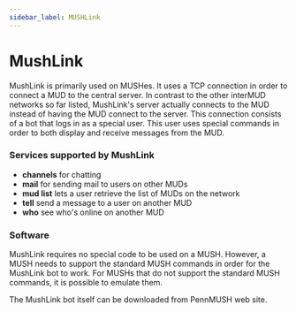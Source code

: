 ```yaml
---
sidebar_label: MUSHLink
---
```

# MushLink

MushLink is primarily used on MUSHes. It uses a TCP connection in order to connect a MUD to the central server. In contrast to the other interMUD networks so far listed, MushLink's server  actually connects to the MUD instead of having the MUD connect to the  server. This connection consists of a bot that logs in as a special  user. This user uses special commands in order to both display and  receive messages from the MUD.

### Services supported by MushLink

- **channels** for chatting
- **mail** for sending mail to users on other MUDs
- **mud list** lets a user retrieve the list of MUDs on the network
- **tell** send a message to a user on another MUD
- **who** see who's online on another MUD

### Software

MushLink requires no special code to be used on a MUSH. However, a  MUSH needs to support the standard MUSH commands in order for the  MushLink bot to work. For MUSHs that do not support the standard MUSH  commands, it is possible to emulate them.

The MushLink bot itself can be downloaded from PennMUSH web site.